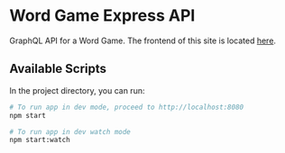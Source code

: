 # Word Game Express API

GraphQL API for a Word Game. The frontend of this site is located [here](https://github.com/mtjoe/word-game-ui).

## Available Scripts

In the project directory, you can run:

```bash
# To run app in dev mode, proceed to http://localhost:8080
npm start

# To run app in dev watch mode
npm start:watch
```
